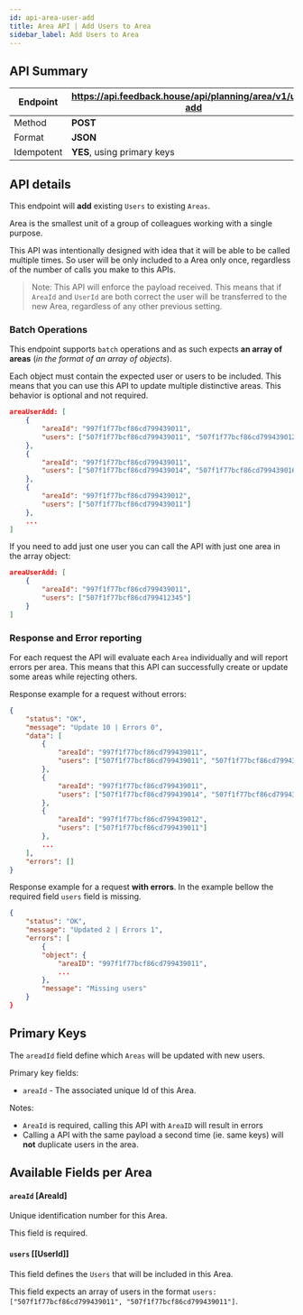 ```yaml
---
id: api-area-user-add
title: Area API | Add Users to Area
sidebar_label: Add Users to Area
---
```


## API Summary

| Endpoint | **https://api.feedback.house/api/planning/area/v1/user-add** |
|----------|-------------------------------------------------------------|
| Method   | **POST** |
| Format   | **JSON** |
| Idempotent | **YES**, using primary keys |

## API details

This endpoint will **add** existing `Users` to existing `Areas`. 

Area is the smallest unit of a group of colleagues working with a single purpose. 

This API was intentionally designed with idea that it will be able to be called multiple times. So user will be only included to a Area only once, regardless of the number of calls you make to this APIs.

> Note: This API will enforce the payload received. This means that if `AreaId` and `UserId` are both correct the user will be transferred to the new Area, regardless of any other previous setting.

### Batch Operations

This endpoint supports `batch` operations and as such expects **an array of areas** (*in the format of an array of objects*). 

Each object must contain the expected user or users to be included. This means that you can use this API to update multiple distinctive areas. This behavior is optional and not required.

```json
areaUserAdd: [
    {
        "areaId": "997f1f77bcf86cd799439011",
        "users": ["507f1f77bcf86cd799439011", "507f1f77bcf86cd799439012"]
    },
    {  
        "areaId": "997f1f77bcf86cd799439011",
        "users": ["507f1f77bcf86cd799439014", "507f1f77bcf86cd799439016"] 
    },
    {
        "areaId": "997f1f77bcf86cd799439012", 
        "users": ["507f1f77bcf86cd799439011"] 
    },
    ...
]
```

If you need to add just one user you can call the API with just one area in the array object:

```json
areaUserAdd: [ 
    { 
        "areaId": "997f1f77bcf86cd799439011", 
        "users": ["507f1f77bcf86cd799412345"]
    }
]
```


### Response and Error reporting

For each request the API will evaluate each `Area` individually and will report errors per area. This means that this API can successfully create or update some areas while rejecting others.

Response example for a request without errors:
```json
{
    "status": "OK",
    "message": "Update 10 | Errors 0",
    "data": [
        {
            "areaId": "997f1f77bcf86cd799439011",
            "users": ["507f1f77bcf86cd799439011", "507f1f77bcf86cd799439012"]
        },
        {  
            "areaId": "997f1f77bcf86cd799439011",
            "users": ["507f1f77bcf86cd799439014", "507f1f77bcf86cd799439016"] 
        },
        {
            "areaId": "997f1f77bcf86cd799439012", 
            "users": ["507f1f77bcf86cd799439011"] 
        },
        ...
    ],
    "errors": []
}
```

Response example for a request **with errors**. In the example bellow the required field `users` field is missing.
```json
{
    "status": "OK",
    "message": "Updated 2 | Errors 1",
    "errors": [
        {
        "object": {
            "areaID": "997f1f77bcf86cd799439011",
            ...
        },
        "message": "Missing users"
    }
}
```

## Primary Keys

The `areadId` field define which `Areas` will be updated with new users.


Primary key fields:
- `areaId` - The associated unique Id of this Area.

Notes:
- `AreaId` is required, calling this API with `AreaID` will result in errors
- Calling a API with the same payload a second time (ie. same keys) will **not** duplicate users in the area.

## Available Fields per Area


#### `areaId` [AreaId] 
Unique identification number for this Area. 

This field is required.

#### `users` [[UserId]]

This field defines the `Users` that will be included in this Area. 

This field expects an array of users in the format `users: ["507f1f77bcf86cd799439011", "507f1f77bcf86cd799439011"]`. 